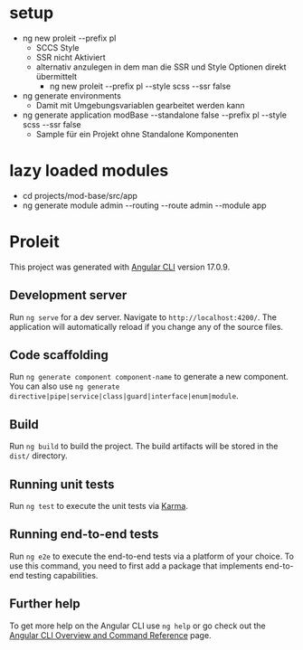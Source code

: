 # setup

- ng new proleit --prefix pl
  - SCCS Style
  - SSR nicht Aktiviert
  - alternativ anzulegen in dem man die SSR und Style Optionen direkt übermittelt
    - ng new proleit --prefix pl --style scss --ssr false
- ng generate environments
  - Damit mit Umgebungsvariablen gearbeitet werden kann
- ng generate application modBase --standalone false --prefix pl --style scss --ssr false
  - Sample für ein Projekt ohne Standalone Komponenten

# lazy loaded modules
- cd projects/mod-base/src/app
- ng generate module admin --routing --route admin --module app


# Proleit

This project was generated with [Angular CLI](https://github.com/angular/angular-cli) version 17.0.9.

## Development server

Run `ng serve` for a dev server. Navigate to `http://localhost:4200/`. The application will automatically reload if you change any of the source files.

## Code scaffolding

Run `ng generate component component-name` to generate a new component. You can also use `ng generate directive|pipe|service|class|guard|interface|enum|module`.

## Build

Run `ng build` to build the project. The build artifacts will be stored in the `dist/` directory.

## Running unit tests

Run `ng test` to execute the unit tests via [Karma](https://karma-runner.github.io).

## Running end-to-end tests

Run `ng e2e` to execute the end-to-end tests via a platform of your choice. To use this command, you need to first add a package that implements end-to-end testing capabilities.

## Further help

To get more help on the Angular CLI use `ng help` or go check out the [Angular CLI Overview and Command Reference](https://angular.io/cli) page.
